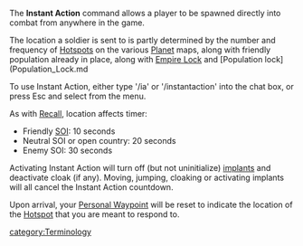 The **Instant Action** command allows a player to be spawned directly
into combat from anywhere in the game.

The location a soldier is sent to is partly determined by the number and
frequency of [Hotspots](Hotspot.md) on the various
[Planet](../locations/Planet.md) maps, along with friendly population already
in place, along with [Empire Lock](../etc/Empire_Lock.md) and
[Population lock](Population_Lock.md

To use Instant Action, either type '/ia' or '/instantaction' into the
chat box, or press Esc and select from the menu.

As with [Recall](../Recall.md), location affects timer:

- Friendly [SOI](../locations/Sphere_of_Influence.md): 10 seconds
- Neutral SOI or open country: 20 seconds
- Enemy SOI: 30 seconds

Activating Instant Action will turn off (but not uninitialize)
[implants](../implants/Implants.md) and deactivate cloak (if any). Moving,
jumping, cloaking or activating implants will all cancel the Instant
Action countdown.

Upon arrival, your [Personal Waypoint](Personal_Waypoint.md)
will be reset to indicate the location of the
[Hotspot](Hotspot.md) that you are meant to respond to.

[category:Terminology](category:Terminology.md)
